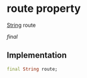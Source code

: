 


# route property






[String](https://api.flutter.dev/flutter/dart-core/String-class.html) route
  
_final_






## Implementation

```dart
final String route;


```







